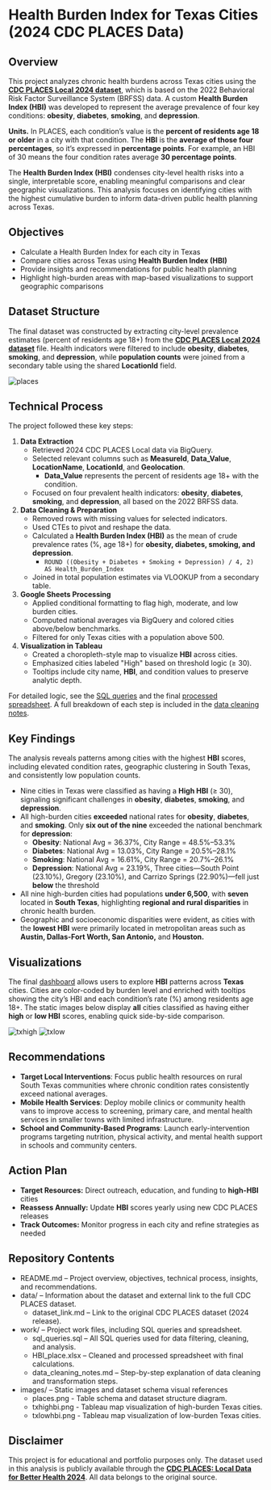 # Health Burden Index for Texas Cities (2024 CDC PLACES Data)
## Overview
This project analyzes chronic health burdens across Texas cities using the [**CDC PLACES Local 2024 dataset**](data/dataset_link.md), which is based on the 2022 Behavioral Risk Factor Surveillance System (BRFSS) data. A custom **Health Burden Index (HBI)** was developed to represent the average prevalence of four key conditions: **obesity**, **diabetes**, **smoking**, and **depression**.

**Units.** In PLACES, each condition’s value is the **percent of residents age 18 or older** in a city with that condition. The **HBI** is the **average of those four percentages**, so it’s expressed in **percentage points**. For example, an HBI of 30 means the four condition rates average **30 percentage points**.

The **Health Burden Index (HBI)** condenses city-level health risks into a single, interpretable score, enabling meaningful comparisons and clear geographic visualizations. This analysis focuses on identifying cities with the highest cumulative burden to inform data-driven public health planning across Texas. 


## Objectives
* Calculate a Health Burden Index for each city in Texas
* Compare cities across Texas using **Health Burden Index (HBI)**
* Provide insights and recommendations for public health planning
* Highlight high-burden areas with map-based visualizations to support geographic comparisons

## Dataset Structure
The final dataset was constructed by extracting city-level prevalence estimates (percent of residents age 18+) from the **[CDC PLACES Local 2024 dataset](data/dataset_link.md)** file. Health indicators were filtered to include **obesity**, **diabetes**, **smoking**, and **depression**, while **population counts** were joined from a secondary table using the shared **LocationId** field. 

![places](images/places.png)

## Technical Process
The project followed these key steps:
1. **Data Extraction**  
   * Retrieved 2024 CDC PLACES Local data via BigQuery.
   * Selected relevant columns such as **MeasureId**, **Data_Value**, **LocationName**, **LocationId**, and **Geolocation**.
     * **Data_Value** represents the percent of residents age 18+ with the condition.
   * Focused on four prevalent health indicators: **obesity**, **diabetes**, **smoking**, and **depression**, all based on the 2022 BRFSS data.  
2. **Data Cleaning & Preparation**  
   * Removed rows with missing values for selected indicators.
   * Used CTEs to pivot and reshape the data.
   * Calculated a **Health Burden Index (HBI)** as the mean of crude prevalence rates (%, age 18+) for **obesity, diabetes, smoking, and depression**.
     * ``` ROUND ((Obesity + Diabetes + Smoking + Depression) / 4, 2) AS Health_Burden_Index ```
   * Joined in total population estimates via VLOOKUP from a secondary table.
3. **Google Sheets Processing**  
   * Applied conditional formatting to flag high, moderate, and low burden cities.
   * Computed national averages via BigQuery and colored cities above/below benchmarks.
   * Filtered for only Texas cities with a population above 500.
4. **Visualization in Tableau**  
   * Created a choropleth-style map to visualize **HBI** across cities.
   * Emphasized cities labeled "High" based on threshold logic (≥ 30).
   * Tooltips include city name, **HBI**, and condition values to preserve analytic depth.
   
For detailed logic, see the [SQL queries](work/sql_queries.sql) and the final [processed spreadsheet](work/HBI_place.xlsx). A full breakdown of each step is included in the [data cleaning notes](work/data_cleaning_notes.md).


## Key Findings
The analysis reveals patterns among cities with the highest **HBI** scores, including elevated condition rates, geographic clustering in South Texas, and consistently low population counts. 

* Nine cities in Texas were classified as having a **High HBI** (≥ 30), signaling significant challenges in **obesity**, **diabetes**, **smoking**, and **depression**.
* All high-burden cities **exceeded** national rates for **obesity**, **diabetes**, and **smoking**. Only **six out of the nine** exceeded the national benchmark for **depression**:
   * **Obesity**: National Avg = 36.37%, City Range = 48.5%–53.3%
   * **Diabetes**: National Avg = 13.03%, City Range = 20.5%–28.1%
   * **Smoking**: National Avg = 16.61%, City Range = 20.7%–26.1%
   * **Depression**: National Avg = 23.19%, Three cities—South Point (23.10%), Gregory (23.10%), and Carrizo Springs (22.90%)—fell just **below** the threshold
* All nine high-burden cities had populations **under 6,500**, with **seven** located in **South Texas**, highlighting **regional and rural disparities** in chronic health burden.
* Geographic and socioeconomic disparities were evident, as cities with the **lowest HBI** were primarily located in metropolitan areas such as **Austin, Dallas-Fort Worth, San Antonio,** and **Houston.**

## Visualizations
The final [dashboard](https://public.tableau.com/views/hbiplacestxover500/Sheet1?:language=en-US&:sid=&:redirect=auth&:display_count=n&:origin=viz_share_link) allows users to explore **HBI** patterns across **Texas** cities. Cities are color-coded by burden level and enriched with tooltips showing the city’s HBI and each condition’s rate (%) among residents age 18+. The static images below display **all** cities classified as having either **high** or **low HBI** scores, enabling quick side-by-side comparison.

![txhigh](images/txhighbi.png)
![txlow](images/txlowhbi.png)

## Recommendations
* **Target Local Interventions**: Focus public health resources on rural South Texas communities where chronic condition rates consistently exceed national averages.
* **Mobile Health Services**: Deploy mobile clinics or community health vans to improve access to screening, primary care, and mental health services in smaller towns with limited infrastructure.
* **School and Community-Based Programs**: Launch early-intervention programs targeting nutrition, physical activity, and mental health support in schools and community centers.

## Action Plan
* **Target Resources:** Direct outreach, education, and funding to **high-HBI** cities
* **Reassess Annually:** Update **HBI** scores yearly using new CDC PLACES releases
* **Track Outcomes:** Monitor progress in each city and refine strategies as needed

## Repository Contents
* README.md – Project overview, objectives, technical process, insights, and recommendations.
* data/ – Information about the dataset and external link to the full CDC PLACES dataset.
  * dataset_link.md – Link to the original CDC PLACES dataset (2024 release).
* work/ – Project work files, including SQL queries and spreadsheet.
  * sql_queries.sql – All SQL queries used for data filtering, cleaning, and analysis.
  * HBI_place.xlsx – Cleaned and processed spreadsheet with final calculations.
  * data_cleaning_notes.md – Step-by-step explanation of data cleaning and transformation steps.
* images/ – Static images and dataset schema visual references
  * places.png - Table schema and dataset structure diagram.
  * txhighbi.png - Tableau map visualization of high-burden Texas cities.
  * txlowhbi.png - Tableau map visualization of low-burden Texas cities.

## Disclaimer
This project is for educational and portfolio purposes only. The dataset used in this analysis is publicly available through the [**CDC PLACES: Local Data for Better Health 2024**](data/dataset_link.md). All data belongs to the original source.


